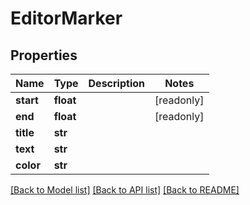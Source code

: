 # EditorMarker


## Properties

Name | Type | Description | Notes
------------ | ------------- | ------------- | -------------
**start** | **float** |  | [readonly] 
**end** | **float** |  | [readonly] 
**title** | **str** |  | 
**text** | **str** |  | 
**color** | **str** |  | 

[[Back to Model list]](../#documentation-for-models) [[Back to API list]](../#documentation-for-api-endpoints) [[Back to README]](../)


